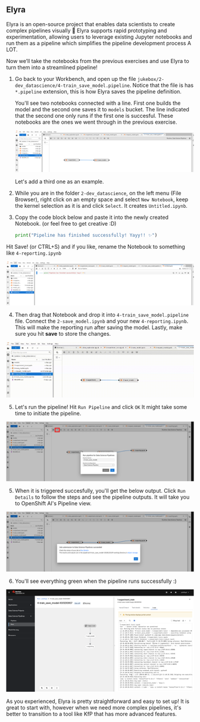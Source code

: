 ## Elyra

Elyra is an open-source project that enables data scientists to create complex pipelines visually 💛 Elyra supports rapid prototyping and experimentation, allowing users to leverage existing Jupyter notebooks and run them as a pipeline which simplifies the pipeline development process A LOT.

Now we’ll take the notebooks from the previous exercises and use Elyra to turn them into a streamlined pipeline!

1. Go back to your Workbench, and open up the file `jukebox/2-dev_datascience/4-train_save_model.pipeline`. Notice that the file is has `*.pipeline` extension, this is how Elyra saves the pipeline definition. 

    You'll see two notebooks connected with a line. First one builds the model and the second one saves it to `models` bucket. The line indicated that the second one only runs if the first one is succesful. These notebooks are the ones we went through in the previous exercise.

    ![elyra.png](./images/elyra.png)

    Let's add a third one as an example.

2. While you are in the folder `2-dev_datascience`, on the left menu (File Browser), right click on an empty space and select `New Notebook`, keep the kernel selection as it is and click `Select`. It creates `Untitled.ipynb`. 

3. Copy the code block below and paste it into the newly created Notebook. (or feel free to get creative :D)

    ```python
    print("Pipeline has finished successfully! Yayy!! ✨")
    ```

Hit Save! (or CTRL+S) and if you like, rename the Notebook to something like `4-reporting.ipynb`

![elyra-2.png](./images/elyra-2.png)


4. Then drag that Notebook and drop it into `4-train_save_model.pipeline` file. Connect the `2-save_model.ipynb` and your new `4-reporting.ipynb`. This will make the reporting run after saving the model. Lastly, make sure you hit **save** to store the changes.


![elyra-3.png](./images/drag-drop-elyra.gif)


5. Let's run the pipeline! Hit `Run Pipeline` and click `OK` It might take some time to initiate the pipeline.

![elyra-4.png](./images/elyra-4.png)

5. When it is triggered succesfully, you'll get the below output. Click `Run Details` to follow the steps and see the pipeline outputs. It will take you to OpenShift AI's Pipeline view.

![elyra-5.png](./images/elyra-5.png)

6. You'll see everything green when the pipeline runs successfully :)

![elyra-6.png](./images/elyra-6.png)

As you experienced, Elyra is pretty straightforward and easy to set up! It is great to start with, however when we need more complex pipelines, it's better to transition to a tool like KfP that has more advanced features. 
